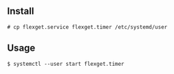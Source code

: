 ## Install

```
# cp flexget.service flexget.timer /etc/systemd/user
```

## Usage

```
$ systemctl --user start flexget.timer
```
